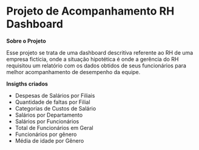 # Projeto de Acompanhamento RH Dashboard

**Sobre o Projeto** 

Esse projeto se trata de uma dashboard descritiva referente ao RH de uma empresa fictícia, onde a situação hipotética é onde a gerência do RH requisitou um relatório com os dados obtidos de seus funcionários para melhor acompanhamento de desempenho da equipe. 

**Insigths criados**

- Despesas de Salários por Filiais
- Quantidade de faltas por Filial
- Categorias de Custos de Salário
- Salários por Departamento
- Salários por Funcionários
- Total de Funcionários em Geral
- Funcionários por gênero
- Média de idade por Gênero


